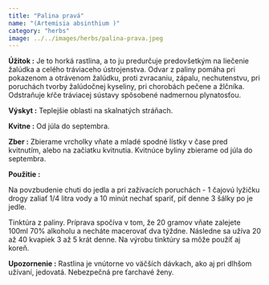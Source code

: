```yaml
---
title: "Palina pravá"
name: "(Artemisia absinthium )"
category: "herbs"
image: ../../images/herbs/palina-prava.jpeg
---
```


<strong>Úžitok :</strong> Je to horká rastlina, a to ju predurčuje predovšetkým na liečenie žalúdka a celého tráviaceho ústrojenstva. Odvar z paliny pomáha pri pokazenom a otrávenom žalúdku, proti zvracaniu, zápalu, nechutenstvu, pri poruchách tvorby žalúdočnej kyseliny, pri chorobách pečene a žlčníka. Odstraňuje kŕče tráviacej sústavy spôsobené nadmernou plynatosťou.

<strong>Výskyt :</strong> Teplejšie oblasti na skalnatých stráňach.

<strong>Kvitne :</strong> Od júla do septembra.

<strong>Zber :</strong> Zbierame vrcholky vňate a mladé spodné lístky v čase pred kvitnutím, alebo na začiatku kvitnutia. Kvitnúce byliny zbierame od júla do septembra.

<strong>Použitie :</strong>

Na povzbudenie chuti do jedla a pri zažívacích poruchách - 1 čajovú lyžičku drogy zaliať 1/4 litra vody a 10 minút nechať spariť, piť denne 3 šálky po je jedle.

Tinktúra z paliny. Príprava spočíva v tom, že 20 gramov vňate zalejete 100ml 70% alkoholu a necháte macerovať dva týždne. Následne sa užíva 20 až 40 kvapiek 3 až 5 krát denne. Na výrobu tinktúry sa môže použiť aj koreň.

<strong>Upozornenie :</strong> Rastlina je vnútorne vo väčších dávkach, ako aj pri dlhšom užívaní, jedovatá. Nebezpečná pre ťarchavé ženy.
